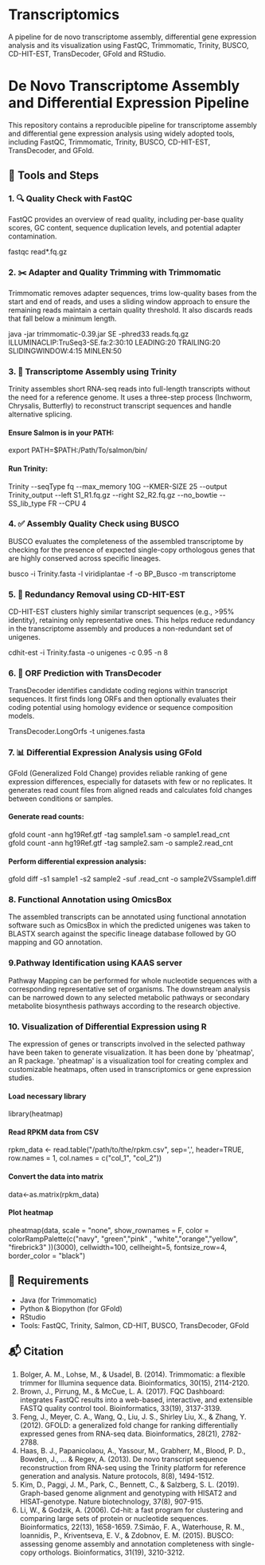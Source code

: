 # Transcriptomics
A pipeline for de novo transcriptome assembly, differential gene expression analysis and its visualization using FastQC, Trimmomatic, Trinity, BUSCO, CD-HIT-EST, TransDecoder, GFold and RStudio.

# De Novo Transcriptome Assembly and Differential Expression Pipeline

This repository contains a reproducible pipeline for transcriptome assembly and differential gene expression analysis using widely adopted tools, including FastQC, Trimmomatic, Trinity, BUSCO, CD-HIT-EST, TransDecoder, and GFold.

## 🔧 Tools and Steps

### 1. 🔍 Quality Check with FastQC
FastQC provides an overview of read quality, including per-base quality scores, GC content, sequence duplication levels, and potential adapter contamination. 

fastqc read*.fq.gz

### 2. ✂️ Adapter and Quality Trimming with Trimmomatic
Trimmomatic removes adapter sequences, trims low-quality bases from the start and end of reads, and uses a sliding window approach to ensure the remaining reads maintain a certain quality threshold. It also discards reads that fall below a minimum length.

java -jar trimmomatic-0.39.jar SE -phred33 reads.fq.gz ILLUMINACLIP:TruSeq3-SE.fa:2:30:10 LEADING:20 TRAILING:20 SLIDINGWINDOW:4:15 MINLEN:50

### 3. 🧬 Transcriptome Assembly using Trinity
Trinity assembles short RNA-seq reads into full-length transcripts without the need for a reference genome. It uses a three-step process (Inchworm, Chrysalis, Butterfly) to reconstruct transcript sequences and handle alternative splicing.

#### Ensure Salmon is in your PATH:
export PATH=$PATH:/Path/To/salmon/bin/

#### Run Trinity:
Trinity --seqType fq --max_memory 10G --KMER-SIZE 25 --output Trinity_output --left S1_R1.fq.gz --right S2_R2.fq.gz --no_bowtie --SS_lib_type FR --CPU 4

### 4. ✅ Assembly Quality Check using BUSCO
BUSCO evaluates the completeness of the assembled transcriptome by checking for the presence of expected single-copy orthologous genes that are highly conserved across specific lineages.

busco -i Trinity.fasta -l viridiplantae -f -o BP_Busco -m transcriptome

### 5. 🧹 Redundancy Removal using CD-HIT-EST
CD-HIT-EST clusters highly similar transcript sequences (e.g., >95% identity), retaining only representative ones. This helps reduce redundancy in the transcriptome assembly and produces a non-redundant set of unigenes.

cdhit-est -i Trinity.fasta -o unigenes -c 0.95 -n 8

### 6. 🧬 ORF Prediction with TransDecoder
TransDecoder identifies candidate coding regions within transcript sequences. It first finds long ORFs and then optionally evaluates their coding potential using homology evidence or sequence composition models.

TransDecoder.LongOrfs -t unigenes.fasta

### 7.  📊 Differential Expression Analysis using GFold
GFold (Generalized Fold Change) provides reliable ranking of gene expression differences, especially for datasets with few or no replicates. It generates read count files from aligned reads and calculates fold changes between conditions or samples.

#### Generate read counts:
gfold count -ann hg19Ref.gtf -tag sample1.sam -o sample1.read_cnt  
gfold count -ann hg19Ref.gtf -tag sample2.sam -o sample2.read_cnt  

#### Perform differential expression analysis:
gfold diff -s1 sample1 -s2 sample2 -suf .read_cnt -o sample2VSsample1.diff 

### 8. Functional Annotation using OmicsBox
The assembled transcripts can be annotated using functional annotation software such as OmicsBox in which the predicted unigenes was taken to BLASTX search against the specific lineage database followed by GO mapping and GO annotation. 

### 9.Pathway Identification using KAAS server
Pathway Mapping can be performed for whole nucleotide sequences with a   corresponding representative set of organisms. The downstream analysis can be narrowed down to any selected metabolic pathways or secondary metabolite biosynthesis pathways according to the research objective.

### 10. Visualization of Differential Expression using R
The expression of genes or transcripts involved in the selected pathway have been taken to generate visualization. It has been done by 'pheatmap', an R package. 'pheatmap' is a visualization tool for creating complex and customizable heatmaps, often used in transcriptomics or gene expression studies.

#### Load necessary library
library(heatmap)
#### Read RPKM data from CSV
rpkm_data <- read.table("/path/to/the/rpkm.csv", sep=',', header=TRUE, row.names = 1, col.names = c("col_1", "col_2"))
#### Convert the data into matrix
data<-as.matrix(rpkm_data)
#### Plot heatmap
pheatmap(data, scale = "none", show_rownames = F, color = colorRampPalette(c("navy", "green","pink" , "white","orange","yellow", "firebrick3" ))(3000), cellwidth=100, cellheight=5, fontsize_row=4, border_color = "black")


## 📌 Requirements
- Java (for Trimmomatic)  
- Python & Biopython (for GFold)
- RStudio
- Tools: FastQC, Trinity, Salmon, CD-HIT, BUSCO, TransDecoder, GFold  

## 📬 Citation
1. Bolger, A. M., Lohse, M., & Usadel, B. (2014). Trimmomatic: a flexible trimmer for Illumina sequence data. Bioinformatics, 30(15), 2114-2120.
2. Brown, J., Pirrung, M., & McCue, L. A. (2017). FQC Dashboard: integrates FastQC results into a web-based, interactive, and extensible FASTQ quality control tool. Bioinformatics, 33(19), 3137-3139.
3. Feng, J., Meyer, C. A., Wang, Q., Liu, J. S., Shirley Liu, X., & Zhang, Y. (2012). GFOLD: a generalized fold change for ranking differentially expressed genes from RNA-seq data. Bioinformatics, 28(21), 2782-2788.
4. Haas, B. J., Papanicolaou, A., Yassour, M., Grabherr, M., Blood, P. D., Bowden, J., ... & Regev, A. (2013). De novo transcript sequence reconstruction from RNA-seq using the Trinity platform for reference generation and analysis. Nature protocols, 8(8), 1494-1512.
5. Kim, D., Paggi, J. M., Park, C., Bennett, C., & Salzberg, S. L. (2019). Graph-based genome alignment and genotyping with HISAT2 and HISAT-genotype. Nature biotechnology, 37(8), 907-915.
6. Li, W., & Godzik, A. (2006). Cd-hit: a fast program for clustering and comparing large sets of protein or nucleotide sequences. Bioinformatics, 22(13), 1658-1659.
7.Simão, F. A., Waterhouse, R. M., Ioannidis, P., Kriventseva, E. V., & Zdobnov, E. M. (2015). BUSCO: assessing genome assembly and annotation completeness with single-copy orthologs. Bioinformatics, 31(19), 3210-3212.

